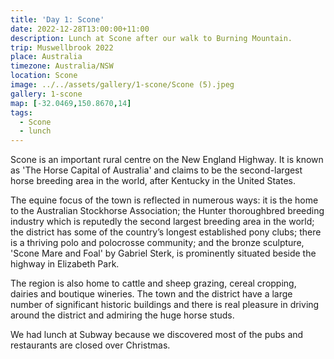 ```yaml
---
title: 'Day 1: Scone'
date: 2022-12-28T13:00:00+11:00
description: Lunch at Scone after our walk to Burning Mountain.
trip: Muswellbrook 2022
place: Australia
timezone: Australia/NSW
location: Scone
image: ../../assets/gallery/1-scone/Scone (5).jpeg
gallery: 1-scone
map: [-32.0469,150.8670,14]
tags:
  - Scone
  - lunch
---
```

Scone is an important rural centre on the New England Highway. It is known as 'The Horse Capital of Australia' and claims to be the second-largest horse breeding area in the world, after Kentucky in the United States.

The equine focus of the town is reflected in numerous ways: it is the home to the Australian Stockhorse Association; the Hunter thoroughbred breeding industry which is reputedly the second largest breeding area in the world; the district has some of the country’s longest established pony clubs; there is a thriving polo and polocrosse community; and the bronze sculpture, 'Scone Mare and Foal' by Gabriel Sterk, is prominently situated beside the highway in Elizabeth Park.

The region is also home to cattle and sheep grazing, cereal cropping, dairies and boutique wineries. The town and the district have a large number of significant historic buildings and there is real pleasure in driving around the district and admiring the huge horse studs.

We had lunch at Subway because we discovered most of the pubs and restaurants are closed over Christmas.
